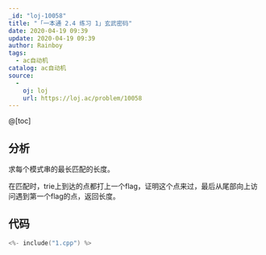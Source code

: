 ```yaml
---
_id: "loj-10058"
title: "「一本通 2.4 练习 1」玄武密码"
date: 2020-04-19 09:39
update: 2020-04-19 09:39
author: Rainboy
tags:
  - ac自动机
catalog: ac自动机
source: 
  - 
    oj: loj
    url: https://loj.ac/problem/10058
---
```



@[toc]
## 分析

求每个模式串的最长匹配的长度。


在匹配时，trie上到达的点都打上一个flag，证明这个点来过，最后从尾部向上访问遇到第一个flag的点，返回长度。

## 代码

```c
<%- include("1.cpp") %>
```
